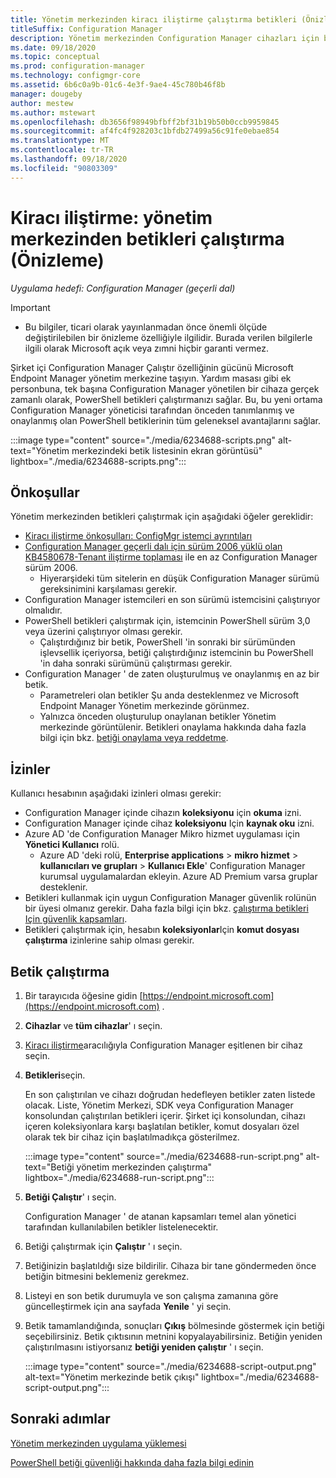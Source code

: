 ```yaml
---
title: Yönetim merkezinden kiracı iliştirme çalıştırma betikleri (Önizleme)
titleSuffix: Configuration Manager
description: Yönetim merkezinden Configuration Manager cihazları için betikleri çalıştırın.
ms.date: 09/18/2020
ms.topic: conceptual
ms.prod: configuration-manager
ms.technology: configmgr-core
ms.assetid: 6b6c0a9b-01c6-4e3f-9ae4-45c780b46f8b
manager: dougeby
author: mestew
ms.author: mstewart
ms.openlocfilehash: db3656f98949bfbff2bf31b19b50b0ccb9959845
ms.sourcegitcommit: af4fc4f928203c1bfdb27499a56c91fe0ebae854
ms.translationtype: MT
ms.contentlocale: tr-TR
ms.lasthandoff: 09/18/2020
ms.locfileid: "90803309"
---
```

# <a name="tenant-attach-run-scripts-preview-from-the-admin-center"></a><a name="bkmk_scripts"></a> Kiracı iliştirme: yönetim merkezinden betikleri çalıştırma (Önizleme)
<!--CM6234688, IN7220536-->
*Uygulama hedefi: Configuration Manager (geçerli dal)*

> [!Important]
> - Bu bilgiler, ticari olarak yayınlanmadan önce önemli ölçüde değiştirilebilen bir önizleme özelliğiyle ilgilidir. Burada verilen bilgilerle ilgili olarak Microsoft açık veya zımni hiçbir garanti vermez.

Şirket içi Configuration Manager Çalıştır özelliğinin gücünü Microsoft Endpoint Manager yönetim merkezine taşıyın. Yardım masası gibi ek personbuna, tek başına Configuration Manager yönetilen bir cihaza gerçek zamanlı olarak, PowerShell betikleri çalıştırmanızı sağlar. Bu, bu yeni ortama Configuration Manager yöneticisi tarafından önceden tanımlanmış ve onaylanmış olan PowerShell betiklerinin tüm geleneksel avantajlarını sağlar.

:::image type="content" source="./media/6234688-scripts.png" alt-text="Yönetim merkezindeki betik listesinin ekran görüntüsü" lightbox="./media/6234688-scripts.png":::


## <a name="prerequisites"></a>Önkoşullar

Yönetim merkezinden betikleri çalıştırmak için aşağıdaki öğeler gereklidir:

- [Kiracı iliştirme önkoşulları: ConfigMgr istemci ayrıntıları](client-details.md#prerequisites)
- [Configuration Manager geçerli dalı için sürüm 2006 yüklü olan KB4580678-Tenant iliştirme toplaması](https://support.microsoft.com/help/4580678) ile en az Configuration Manager sürüm 2006.
   - Hiyerarşideki tüm sitelerin en düşük Configuration Manager sürümü gereksinimini karşılaması gerekir.
- Configuration Manager istemcileri en son sürümü istemcisini çalıştırıyor olmalıdır.
- PowerShell betikleri çalıştırmak için, istemcinin PowerShell sürüm 3,0 veya üzerini çalıştırıyor olması gerekir.
   - Çalıştırdığınız bir betik, PowerShell 'in sonraki bir sürümünden işlevsellik içeriyorsa, betiği çalıştırdığınız istemcinin bu PowerShell 'in daha sonraki sürümünü çalıştırması gerekir.
- Configuration Manager ' de zaten oluşturulmuş ve onaylanmış en az bir betik.
   - Parametreleri olan betikler Şu anda desteklenmez ve Microsoft Endpoint Manager Yönetim merkezinde görünmez.
   - Yalnızca önceden oluşturulup onaylanan betikler Yönetim merkezinde görüntülenir. Betikleri onaylama hakkında daha fazla bilgi için bkz. [betiği onaylama veya reddetme](../apps/deploy-use/create-deploy-scripts.md#run-script-authors-and-approvers).

## <a name="permissions"></a>İzinler

Kullanıcı hesabının aşağıdaki izinleri olması gerekir:

- Configuration Manager içinde cihazın **koleksiyonu** için **okuma** izni.
- Configuration Manager içinde cihaz **koleksiyonu** Için **kaynak oku** izni.
- Azure AD 'de Configuration Manager Mikro hizmet uygulaması için **Yönetici Kullanıcı** rolü.
  - Azure AD 'deki rolü, **Enterprise applications**  >  **mikro hizmet**  >  **kullanıcıları ve grupları**  >  **Kullanıcı Ekle**' Configuration Manager kurumsal uygulamalardan ekleyin. Azure AD Premium varsa gruplar desteklenir.
- Betikleri kullanmak için uygun Configuration Manager güvenlik rolünün bir üyesi olmanız gerekir. Daha fazla bilgi için bkz. [çalıştırma betikleri Için güvenlik kapsamları](../apps/deploy-use/create-deploy-scripts.md#bkmk_ScriptRoles).
- Betikleri çalıştırmak için, hesabın **koleksiyonlar**Için **komut dosyası çalıştırma** izinlerine sahip olması gerekir.

## <a name="run-a-script"></a>Betik çalıştırma

1. Bir tarayıcıda öğesine gidin [https://endpoint.microsoft.com](https://endpoint.microsoft.com) .
1. **Cihazlar** ve **tüm cihazlar**' ı seçin.
1. [Kiracı iliştirme](device-sync-actions.md)aracılığıyla Configuration Manager eşitlenen bir cihaz seçin.
1. **Betikleri**seçin.
   
   En son çalıştırılan ve cihazı doğrudan hedefleyen betikler zaten listede olacak. Liste, Yönetim Merkezi, SDK veya Configuration Manager konsolundan çalıştırılan betikleri içerir. Şirket içi konsolundan, cihazı içeren koleksiyonlara karşı başlatılan betikler, komut dosyaları özel olarak tek bir cihaz için başlatılmadıkça gösterilmez.

   :::image type="content" source="./media/6234688-run-script.png" alt-text="Betiği yönetim merkezinden çalıştırma" lightbox="./media/6234688-run-script.png":::

1. **Betiği Çalıştır**' ı seçin.
   
   Configuration Manager ' de atanan kapsamları temel alan yönetici tarafından kullanılabilen betikler listelenecektir.
1. Betiği çalıştırmak için **Çalıştır** ' ı seçin.

1. Betiğinizin başlatıldığı size bildirilir. Cihaza bir tane göndermeden önce betiğin bitmesini beklemeniz gerekmez.
1. Listeyi en son betik durumuyla ve son çalışma zamanına göre güncelleştirmek için ana sayfada **Yenile** ' yi seçin.

1. Betik tamamlandığında, sonuçları **Çıkış** bölmesinde göstermek için betiği seçebilirsiniz. Betik çıktısının metnini kopyalayabilirsiniz. Betiğin yeniden çalıştırılmasını istiyorsanız **betiği yeniden çalıştır** ' ı seçin.

   :::image type="content" source="./media/6234688-script-output.png" alt-text="Yönetim merkezinde betik çıkışı" lightbox="./media/6234688-script-output.png":::

## <a name="next-steps"></a>Sonraki adımlar

[Yönetim merkezinden uygulama yüklemesi](applications.md)

[PowerShell betiği güvenliği hakkında daha fazla bilgi edinin](../apps/deploy-use/learn-script-security.md)